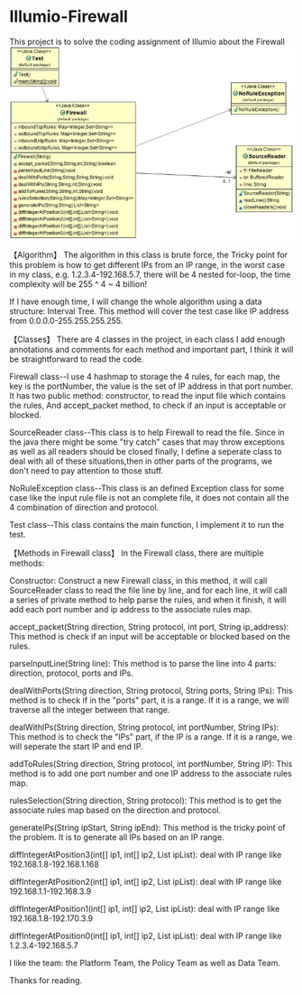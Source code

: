 # Illumio-Firewall
This project is to solve the coding assignment of Illumio about the Firewall
![Alt text](https://github.com/xzhang007/Illumio-Firewall/blob/master/classDiagram.jpg "Class Diagram")

【Algorithm】
The algorithm in this class is brute force, the Tricky point for this problem is how to get different IPs from an IP range, 
in the worst case in my class, e.g. 1.2.3.4-192.168.5.7, there will be 4 nested for-loop, 
the time complexity will be 255 ^ 4 ~ 4 billion!


If I have enough time, I will change the whole algorithm using a data structure: Interval Tree. This method will cover the
test case like IP address from 0.0.0.0-255.255.255.255.

【Classes】
There are 4 classes in the project, in each class I add enough annotations and comments for each method and important part,
I think it will be straightforward to read the code.



Firewall class--I use 4 hashmap to storage the 4 rules, for each map, the key is the portNumber,
 the value is the set of IP address in that port number.
 It has two public method: constructor, to read the input file which contains the rules,
And accept_packet method, to check if an input is acceptable or blocked.


SourceReader class--This class is to help Firewall to read the file.
Since in the java there might be some "try catch" cases that may throw exceptions as well as all readers should be closed finally,
I define a seperate class to deal with all of these situations,then in other parts of the programs, we don't need to pay attention to those stuff.


NoRuleException class--This class is an defined Exception class for some case like the input rule file is not an complete file,
it does not contain all the 4 combination of direction and protocol.


Test class--This class contains the main function, I implement it to run the test.


【Methods in Firewall class】
In the Firewall class, there are multiple methods:

Constructor:  Construct a new Firewall class, in this method, it will call SourceReader class to read the file line by line,
and for each line, it will call a series of private method to help parse the rules, and when it finish, it will add each port number and ip address to the associate rules map.

accept_packet(String direction, String protocol, int port, String ip_address): This method is check if an input will be acceptable or blocked based on the rules.

parseInputLine(String line): This method is to parse the line into 4 parts: direction, protocol, ports and IPs.

dealWithPorts(String direction, String protocol, String ports, String IPs): This method is to check if in the "ports" part, it is a range. If it is a range, we will traverse all the integer between that range.

dealWithIPs(String direction, String protocol, int portNumber, String IPs): This method is to check the "IPs" part, if the IP is a range. If it is a range, we will seperate the start IP and end IP.

addToRules(String direction, String protocol, int portNumber, String IP): This method is to add one port number and one IP address to the associate rules map.

rulesSelection(String direction, String protocol): This method is to get the associate rules map based on the direction and protocol.

generateIPs(String ipStart, String ipEnd): This method is the tricky point of the problem. It is to generate all IPs based on an IP range.

diffIntegerAtPosition3(int[] ip1, int[] ip2, List<String> ipList): deal with IP range like 192.168.1.8-192.168.1.168

diffIntegerAtPosition2(int[] ip1, int[] ip2, List<String> ipList): deal with IP range like 192.168.1.1-192.168.3.9

diffIntegerAtPosition1(int[] ip1, int[] ip2, List<String> ipList): deal with IP range like 192.168.1.8-192.170.3.9
 
diffIntegerAtPosition0(int[] ip1, int[] ip2, List<String> ipList): deal with IP range like 1.2.3.4-192.168.5.7



I like the team: the Platform Team, the Policy Team as well as Data Team.

Thanks for reading.
